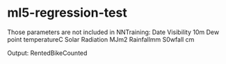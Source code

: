 # ml5-regression-test

Those parameters are not included in NNTraining:
Date
Visibility 10m
Dew point temperatureC
Solar Radiation MJm2
Rainfallmm
S0wfall cm

Output: RentedBikeCounted
